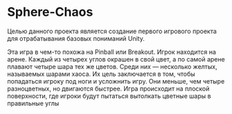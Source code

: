 # Sphere-Chaos

Целью данного проекта является создание первого игрового проекта для отрабатывания базовых пониманий Unity.

Эта игра в чем-то похожа на Pinball или Breakout. Игрок находится на арене. Каждый из четырех углов окрашен в свой цвет, а по самой арене плавают четыре шара тех же цветов. Среди них — несколько желтых, называемых шарами хаоса. Их цель заключается в том, чтобы попадаться игроку под ноги и усложнить игру. Они меньше, чем четыре разноцветных, но двигаются быстрее. Игра происходит на плоской поверхности, где игроки будут пытаться вытолкать цветные шары в правильные углы
